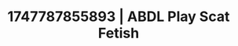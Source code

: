 ---
categories:
- Erotic vulnerability
- Creampie
- Afterglow vibes
- Authentic sex
- Caressing curves
image: /assets/images/1747787855893.jpg
layout: post
seo:
  description: Featured content with artistic ABDL Play, Scat Fetish. HD images available.
  keywords: ABDL Play, Scat Fetish
  og_image: /assets/images/1747787855893.jpg
  schema_type: VisualArtwork
tags:
- '#1747787855893'
- ABDL Play
- Scat Fetish
title: 1747787855893 | ABDL Play Scat Fetish
---